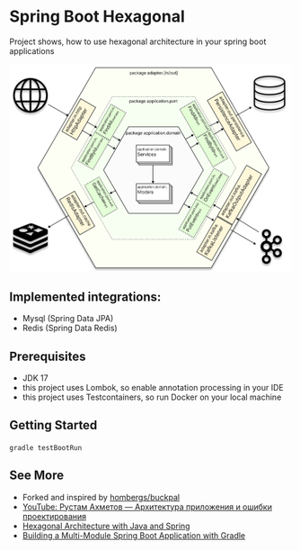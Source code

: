 # Spring Boot Hexagonal
Project shows, how to use hexagonal architecture in your spring boot applications

![Hexagonal Architecture](img/hexagonal-architecture.png)



## Implemented integrations:
* Mysql (Spring Data JPA)
* Redis (Spring Data Redis)


## Prerequisites

* JDK 17
* this project uses Lombok, so enable annotation processing in your IDE
* this project uses Testcontainers, so run Docker on your local machine

## Getting Started
`gradle testBootRun`

## See More

* Forked and inspired by [hombergs/buckpal](https://github.com/thombergs/buckpal)
* [YouTube: Рустам Ахметов — Архитектура приложения и ошибки проектирования](https://www.youtube.com/watch?v=X6QdWTE1HHw&t=2194s&ab_channel=JPoint%2CJoker%D0%B8JUGru)
* [Hexagonal Architecture with Java and Spring](https://reflectoring.io/spring-hexagonal/)
* [Building a Multi-Module Spring Boot Application with Gradle](https://reflectoring.io/spring-boot-gradle-multi-module/)
